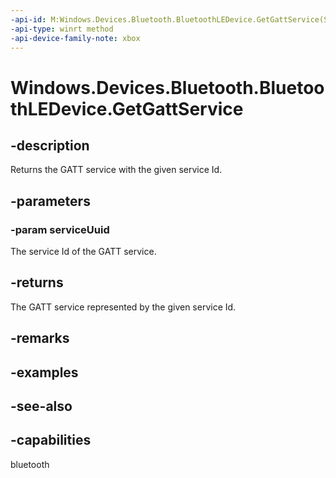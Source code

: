 ```yaml
---
-api-id: M:Windows.Devices.Bluetooth.BluetoothLEDevice.GetGattService(System.Guid)
-api-type: winrt method
-api-device-family-note: xbox
---
```


<!-- Method syntax
public Windows.Devices.Bluetooth.GenericAttributeProfile.GattDeviceService GetGattService(System.Guid serviceUuid)
-->

# Windows.Devices.Bluetooth.BluetoothLEDevice.GetGattService

## -description
Returns the GATT service with the given service Id.

## -parameters
### -param serviceUuid
The service Id of the GATT service.

## -returns
The GATT service represented by the given service Id.

## -remarks

## -examples

## -see-also


## -capabilities
bluetooth